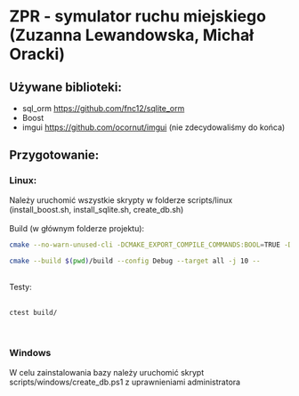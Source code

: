 # ZPR - symulator ruchu miejskiego (Zuzanna Lewandowska, Michał Oracki) 
## Używane biblioteki: 
* sql_orm https://github.com/fnc12/sqlite_orm
* Boost 
* imgui https://github.com/ocornut/imgui (nie zdecydowaliśmy do końca)

## Przygotowanie:
### Linux: 
Należy uruchomić wszystkie skrypty w folderze scripts/linux (install_boost.sh, install_sqlite.sh, create_db.sh)<br/><br/> 
Build (w głównym folderze projektu):
```bash
cmake --no-warn-unused-cli -DCMAKE_EXPORT_COMPILE_COMMANDS:BOOL=TRUE -DCMAKE_BUILD_TYPE:STRING=Debug -DCMAKE_C_COMPILER:FILEPATH=/usr/bin/gcc -DCMAKE_CXX_COMPILER:FILEPATH=/usr/bin/g++ -S$(pwd) -B$(pwd)/build -G "Unix Makefiles"
``` 
```bash
cmake --build $(pwd)/build --config Debug --target all -j 10 --
``` 
<br/>
Testy: <br/><br/>

```bash
ctest build/
``` 
<br>

### Windows
W celu zainstalowania bazy należy uruchomić skrypt scripts/windows/create_db.ps1 z uprawnieniami administratora


